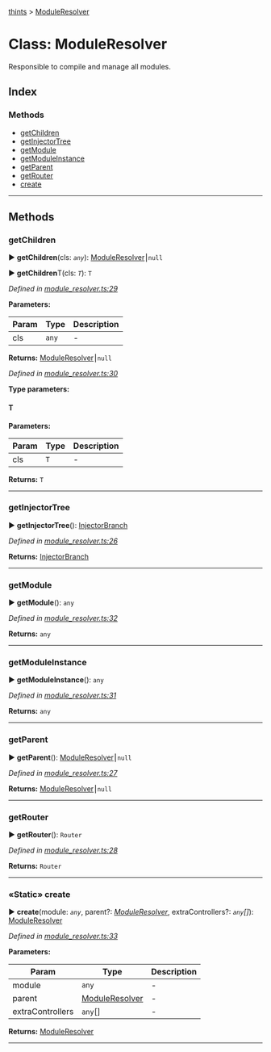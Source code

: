 [thints](../README.md) > [ModuleResolver](../classes/moduleresolver.md)



# Class: ModuleResolver


Responsible to compile and manage all modules.

## Index

### Methods

* [getChildren](moduleresolver.md#getchildren)
* [getInjectorTree](moduleresolver.md#getinjectortree)
* [getModule](moduleresolver.md#getmodule)
* [getModuleInstance](moduleresolver.md#getmoduleinstance)
* [getParent](moduleresolver.md#getparent)
* [getRouter](moduleresolver.md#getrouter)
* [create](moduleresolver.md#create)



---
## Methods
<a id="getchildren"></a>

###  getChildren

► **getChildren**(cls: *`any`*): [ModuleResolver](moduleresolver.md)⎮`null`

► **getChildren**T(cls: *`T`*): `T`




*Defined in [module_resolver.ts:29](https://github.com/digitalinfluencers/ThinTS/blob/ecc6851/src/module_resolver.ts#L29)*



**Parameters:**

| Param | Type | Description |
| ------ | ------ | ------ |
| cls | `any`   |  - |





**Returns:** [ModuleResolver](moduleresolver.md)⎮`null`




*Defined in [module_resolver.ts:30](https://github.com/digitalinfluencers/ThinTS/blob/ecc6851/src/module_resolver.ts#L30)*



**Type parameters:**

#### T 
**Parameters:**

| Param | Type | Description |
| ------ | ------ | ------ |
| cls | `T`   |  - |





**Returns:** `T`





___

<a id="getinjectortree"></a>

###  getInjectorTree

► **getInjectorTree**(): [InjectorBranch](injectorbranch.md)




*Defined in [module_resolver.ts:26](https://github.com/digitalinfluencers/ThinTS/blob/ecc6851/src/module_resolver.ts#L26)*





**Returns:** [InjectorBranch](injectorbranch.md)





___

<a id="getmodule"></a>

###  getModule

► **getModule**(): `any`




*Defined in [module_resolver.ts:32](https://github.com/digitalinfluencers/ThinTS/blob/ecc6851/src/module_resolver.ts#L32)*





**Returns:** `any`





___

<a id="getmoduleinstance"></a>

###  getModuleInstance

► **getModuleInstance**(): `any`




*Defined in [module_resolver.ts:31](https://github.com/digitalinfluencers/ThinTS/blob/ecc6851/src/module_resolver.ts#L31)*





**Returns:** `any`





___

<a id="getparent"></a>

###  getParent

► **getParent**(): [ModuleResolver](moduleresolver.md)⎮`null`




*Defined in [module_resolver.ts:27](https://github.com/digitalinfluencers/ThinTS/blob/ecc6851/src/module_resolver.ts#L27)*





**Returns:** [ModuleResolver](moduleresolver.md)⎮`null`





___

<a id="getrouter"></a>

###  getRouter

► **getRouter**(): `Router`




*Defined in [module_resolver.ts:28](https://github.com/digitalinfluencers/ThinTS/blob/ecc6851/src/module_resolver.ts#L28)*





**Returns:** `Router`





___

<a id="create"></a>

### «Static» create

► **create**(module: *`any`*, parent?: *[ModuleResolver](moduleresolver.md)*, extraControllers?: *`any`[]*): [ModuleResolver](moduleresolver.md)




*Defined in [module_resolver.ts:33](https://github.com/digitalinfluencers/ThinTS/blob/ecc6851/src/module_resolver.ts#L33)*



**Parameters:**

| Param | Type | Description |
| ------ | ------ | ------ |
| module | `any`   |  - |
| parent | [ModuleResolver](moduleresolver.md)   |  - |
| extraControllers | `any`[]   |  - |





**Returns:** [ModuleResolver](moduleresolver.md)





___


